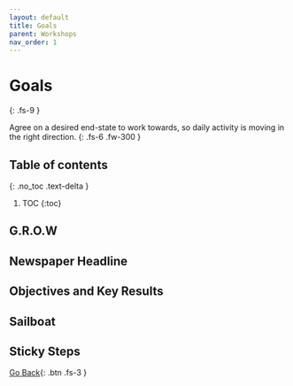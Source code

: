 ```yaml
---
layout: default
title: Goals
parent: Workshops
nav_order: 1
---
```


# Goals
{: .fs-9 }

Agree on a desired end-state to work towards, so daily activity is moving in the right direction.
{: .fs-6 .fw-300 }


## Table of contents
{: .no_toc .text-delta }

1. TOC
{:toc}

## G.R.O.W
## Newspaper Headline
## Objectives and Key Results
## Sailboat
## Sticky Steps

[Go Back](https://iamjackreed.github.io/psm/docs/workshops/){: .btn .fs-3 }
